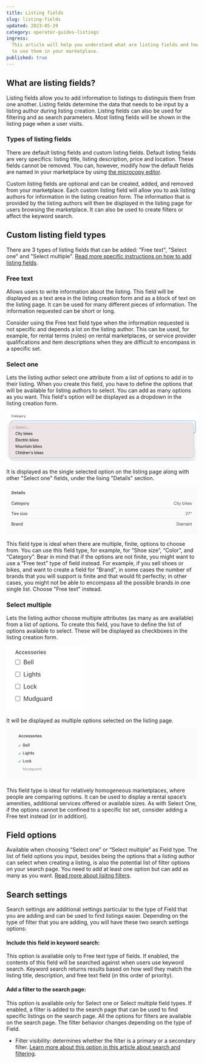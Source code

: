 ```yaml
---
title: Listing fields
slug: listing-fields
updated: 2023-05-19
category: operator-guides-listings
ingress:
  This article will help you understand what are listing fields and how
  to use them in your marketplace.
published: true
---
```


## What are listing fields?

Listing fields allow you to add information to listings to distinguis
them from one another. Listing fields determine the data that needs to
be input by a listing author during listing creation. Listing fields can
also be used for filtering and as search parameters. Most listing fields
will be shown in the listing page when a user visits.

### Types of listing fields

There are default listing fields and custom listing fields. Default
listing fields are very specifics: listing title, listing description,
price and location. These fields cannot be removed. You can, however,
modify how the default fields are named in your marketplace by using
[the microcopy editor](https://flex-console.sharetribe.com/content/microcopy).

Custom listing fields are optional and can be created, added, and
removed from your marketplace. Each custom listing field will allow you
to ask listing authors for information in the listing creation form. The
information that is provided by the listing authors will then be
displayed in the listing page for users browsing the marketplace. It can
also be used to create filters or affect the keyword search.

## Custom listing field types

There are 3 types of listing fields that can be added: "Free text",
"Select one" and "Select multiple".
[Read more specific instructions on how to add listing fields](https://www.sharetribe.com/docs/operator-guides/how-to-add-and-edit-listing-fields/).

### Free text

Allows users to write information about the listing. This field will be
displayed as a text area in the listing creation form and as a block of
text on the listing page. It can be used for many different pieces of
information. The information requested can be short or long.

Consider using the Free text field type when the information requested
is not specific and depends a lot on the listing author. This can be
used, for example, for rental terms (rules) on rental marketplaces, or
service provider qualifications and item descriptions when they are
difficult to encompass in a specific set.

### Select one

Lets the listing author select one attribute from a list of options to
add in to their listing. When you create this field, you have to define
the options that will be available for listing authors to select. You
can add as many options as you want. This field's option will be
displayed as a dropdown in the listing creation form.

![Select one in the listing form](./select_one-field-listing_form.png)

It is displayed as the single selected option on the listing page along
with other "Select one" fields, under the lising "Details" section.

![Select one in the listing page](./select_one-field-listing_page.png)

This field type is ideal when there are multiple, finite, options to
choose from. You can use this field type, for example, for “Shoe size”,
“Color”, and “Category”. Bear in mind that if the options are not
finite, you might want to use a “Free text” type of field instead. For
example, if you sell shoes or bikes, and want to create a field for
"Brand", in some cases the number of brands that you will support is
finite and that would fit perfectly; in other cases, you might not be
able to encompass all the possible brands in one single list. Choose
"Free text" instead.

### Select multiple

Lets the listing author choose multiple attributes (as many as are
available) from a list of options. To create this field, you have to
define the list of options available to select. These will be displayed
as checkboxes in the listing creation form.

![Select multiple in the listing form](./select_multiple-field-listing_form.png)

It will be displayed as multiple options selected on the listing page.

![Select multiple in the listing page](./select_multiple-field-listing_page.png)

This field type is ideal for relatively homogeneous marketplaces, where
people are comparing options. It can be used to display a rental space’s
amenities, additional services offered or available sizes. As with
Select One, if the options cannot be confined to a specific list set,
consider adding a Free text instead (or in addition).

## Field options

Available when choosing “Select one” or “Select multiple” as Field type.
The list of field options you input, besides being the options that a
listing author can select when creating a listing, is also the potential
list of filter options on your search page. You need to add at least one
option but can add as many as you want.
[Read more about lisitng filters](https://www.sharetribe.com/docs/operator-guides/understanding-filters/).

## Search settings

Search settings are additional settings particular to the type of Field
that you are adding and can be used to find listings easier. Depending
on the type of filter that you are adding, you will have these two
search settings options:

#### Include this field in keyword search:

This option is available only to Free text type of fields. If enabled,
the contents of this field will be searched against when users use
keyword search. Keyword search returns results based on how well they
match the listing title, description, and free text field (in this order
of priority).

#### Add a filter to the search page:

This option is available only for Select one or Select multiple field
types. If enabled, a filter is added to the search page that can be used
to find specific listings on the search page. All the options for
filters are available on the search page. The filter behavior changes
depending on the type of Field.

- Filter visibility: determines whether the filter is a primary or a
  secondary filter.
  [Learn more about this option in this article about search and filtering](https://www.sharetribe.com/docs/operator-guides/understanding-filters/).
